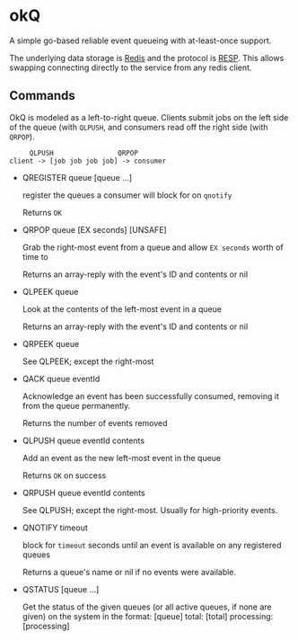 okQ
=======

A simple go-based reliable event queueing with at-least-once support.

The underlying data storage is [Redis](http://redis.io) and the protocol is [RESP](http://redis.io/topics/protocol).
This allows swapping connecting directly to the service from any redis client.

Commands
--------

OkQ is modeled as a left-to-right queue. Clients submit jobs on the left
side of the queue (with `QLPUSH`, and consumers read off the right side (with
`QRPOP`).

```
     QLPUSH                QRPOP
client -> [job job job job] -> consumer
```

* QREGISTER queue [queue ...]

  register the queues a consumer will block for on `qnotify`

  Returns `OK`

* QRPOP queue [EX seconds] [UNSAFE]

  Grab the right-most event from a queue and allow `EX seconds` worth of time to

  Returns an array-reply with the event's ID and contents or nil

* QLPEEK queue

  Look at the contents of the left-most event in a queue

  Returns an array-reply with the event's ID and contents or nil

* QRPEEK queue

  See QLPEEK; except the right-most

* QACK queue eventId

  Acknowledge an event has been successfully consumed, removing it from the
  queue permanently.

  Returns the number of events removed

* QLPUSH queue eventId contents

  Add an event as the new left-most event in the queue

  Returns `OK` on success

* QRPUSH queue eventId contents

  See QLPUSH; except the right-most. Usually for high-priority events.

* QNOTIFY timeout

  block for `timeout` seconds until an event is available on any registered queues

  Returns a queue's name or nil if no events were available.

* QSTATUS [queue ...]

  Get the status of the given queues (or all active queues, if none are given)
  on the system in the format: [queue] total: [total] processing: [processing]
